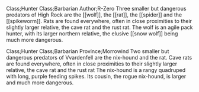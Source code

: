 
Class;Hunter Class;Barbarian Author;R-Zero
Three smaller but dangerous predators of High Rock are the [[wolf]], the [[rat]], the [[spider]] and the [[spikeworm]]. Rats are found everywhere, often in close proximities to their slightly larger relative, the cave rat and the rust rat. The wolf is an agile pack hunter, with its larger northern relative, the elusive [[snow wolf]] being much more dangerous.

Class;Hunter Class;Barbarian Province;Morrowind
Two smaller but dangerous predators of Vvardenfell are the nix-hound and the rat. Cave rats are found everywhere, often in close proximities to their slightly larger relative, the cave rat and the rust rat  The nix-hound is a rangy quadruped with long, purple feeding spikes. Its cousin, the rogue nix-hound, is larger and much more dangerous.